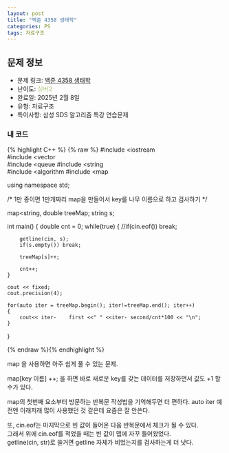 ```yaml
---
layout: post
title: "백준 4358 생태학"
categories: PS
tags: 자료구조
---
```


## 문제 정보
- 문제 링크: [백준 4358 생태학](https://www.acmicpc.net/problem/4358)
- 난이도: <span style="color:#B5C78A">실버2</span>
- 완료일: 2025년 2월 8일
- 유형: 자료구조
- 특이사항: 삼성 SDS 알고리즘 특강 연습문제

### 내 코드

{% highlight C++ %} {% raw %}
#include <iostream	
#include <vector	
#include <queue	
#include <string	
#include <algorithm	
#include <map	

using namespace std;

/* 1만 종이면 1만개짜리 map을 만들어서 key를 나무 이름으로 하고 검사하기
*/

map<string, double	 treeMap;
string s;

int main()
{
	double cnt = 0;
	while(true)
	{
		//if(cin.eof()) break;

		getline(cin, s);
		if(s.empty()) break;

		treeMap[s]++;
		
		cnt++;
	}

	cout << fixed;
	cout.precision(4);

	for(auto iter = treeMap.begin(); iter!=treeMap.end(); iter++)
	{
		cout<< iter-	first <<" " <<iter-	second/cnt*100 << "\n";
	}
}

{% endraw %}{% endhighlight %}

map 을 사용하면 아주 쉽게 풀 수 있는 문제.

map[key 이름] ++; 을 하면 바로 새로운 key를 갖는 데이터를 저장하면서 값도 +1 할 수가 있다.

map의 첫번째 요소부터 방문하는 반복문 작성법을 기억해두면 더 편하다. auto iter 예전엔 이래저래 많이 사용했던 것 같은데 요즘은 잘 안쓴다.

또, cin.eof는 마지막으로 빈 값이 들어온 다음 반복문에서 체크가 될 수 있다.   
그래서 위에 cin.eof를 적었을 때는 빈 값이 맵에 자꾸 들어왔었다.   
getline(cin, str)로 쓸거면 getline 자체가 비었는지를 검사하는게 더 낫다.  

